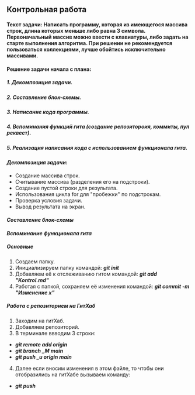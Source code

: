 ## Контрольная работа

#### Текст задачи: Написать программу, которая из имеющегося массива строк, длина которых меньше либо равна 3 символа. Первоначальный массив можно ввести с клавиатуры, либо задать на старте выполнения алгоритма. При решении не рекомендуется пользоваться коллекциями, лучше обойтись исключительно массивами.

#### Решение задачи начала с плана:
##### 1. Декомпозиция задачи.
##### 2. Составление блок-схемы.
##### 3. Написание кода программы.
##### 4. Вспоминания функций гита (создание репозитороия, коммиты, пул реквест).
##### 5. Реализация написания кода с использованием функционала гита.

#### *Декомпозиция задачи*:
* Создание массива строк.
* Считывание массива (разделения его на подстроки).
* Создание пустой строки для результата.
* Использования цикла for для "пробежки" по подстрокам.
* Проверка условия задачи.
* Вывод результата на экран.

#### *Составление блок-схемы*


#### *Вспоминание функционала гита*
##### Основные
1. Создаем папку.
2. Инициализируем папку командой: _**git init**_
3. Добавляем её к отслеживанию гитом командой: _**git add "Kontrol.md"**_
4. Работая с папкой, сохраняем её изменения командой: _**git commit -m "Изменение x"**_

##### Работа с репозиторием на ГитХаб

1. Заходим на гитХаб.
2. Добавляем репозиторий.
3. В терминале ввводим 3 строки:
* _**git remote add origin**_
* _**git branch _M main**_
* _**git push _u origin main**_

4. Далее если вносим изменения в этом файле, то чтобы они отобразились на гитХабе вызываем команду:
* _**git push**_
